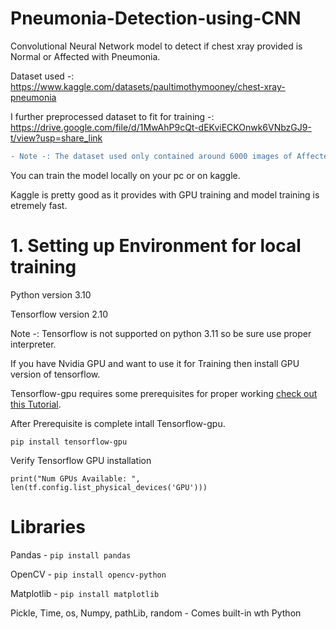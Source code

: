 # Pneumonia-Detection-using-CNN

Convolutional Neural Network model to detect if chest xray provided is Normal or Affected with Pneumonia.

Dataset used -: https://www.kaggle.com/datasets/paultimothymooney/chest-xray-pneumonia

I further preprocessed dataset to fit for training -: https://drive.google.com/file/d/1MwAhP9cQt-dEKviECKOnwk6VNbzGJ9-t/view?usp=share_link
```diff
- Note -: The dataset used only contained around 6000 images of Affected and Normal chest X-rays combined.
```
You can train the model locally on your pc or on kaggle.

Kaggle is pretty good as it provides with GPU training and model training is etremely fast.

# 1. Setting up Environment for local training

Python version  3.10

Tensorflow version 2.10

Note -: Tensorflow is not supported on python 3.11 so be sure use proper interpreter.

If you have Nvidia GPU and want to use it for Training then install GPU version of tensorflow.

Tensorflow-gpu requires some prerequisites for proper working [check out this Tutorial](https://youtu.be/1Cs5NvLr6iM).

After Prerequisite is complete intall Tensorflow-gpu.

    pip install tensorflow-gpu

Verify Tensorflow GPU installation

    print("Num GPUs Available: ", len(tf.config.list_physical_devices('GPU')))
    
# Libraries

Pandas - `pip install pandas`

OpenCV - `pip install opencv-python`

Matplotlib - `pip install matplotlib`

Pickle, Time, os, Numpy, pathLib, random - Comes built-in wth Python
